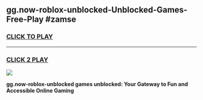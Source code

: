 
## gg.now-roblox-unblocked-Unblocked-Games-Free-Play #zamse
<h3>
<a href="https://us.freeplayer.one?title=gg.now-roblox-unblocked&ref=9M">CLICK TO PLAY</a></h3>
<hr>

<h3>
<a href="https://us.freeplayer.one?title=gg.now-roblox-unblocked&ref=9M">CLICK 2 PLAY</a>
  
</h3>

<a href="https://us.freeplayer.one?title=gg.now-roblox-unblocked&ref=9M"><img src="https://clearcache.store/games.png"></a>


**gg.now-roblox-unblocked games unblocked: Your Gateway to Fun and Accessible Online Gaming**
